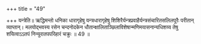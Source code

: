 +++
title = "49"

+++
यन्त्रेति॥ ऋद्धिमन्तो धनिका धारागृहेषु यन्त्रधारागृहेषु शिशिरैर्यन्त्रप्रवाहैर्यन्त्रसंचारितसलिलपूरैः परीतान् व्याप्तान्। मलयोद्भवस्य रसेन चन्दनोदकेन धौतान्क्षालिताञ्छिलाविशेषान्मणिमयासनान्यधिशय्य तेषु शयित्वाऽऽतपं निन्युरातपपरिहारं चक्रुः ॥ 49 ॥